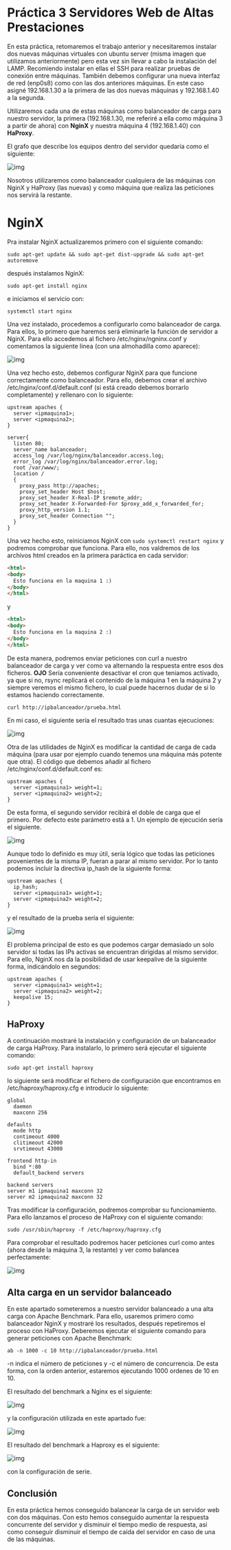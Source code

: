 # Práctica 3 Servidores Web de Altas Prestaciones
En esta práctica, retomaremos el trabajo anterior y necesitaremos instalar dos nuevas máquinas virtuales con ubuntu server (misma imagen que utilizamos anteriormente) pero esta vez sin llevar a cabo la instalación del LAMP. Recomiendo instalar en ellas el SSH para realizar pruebas de conexión entre máquinas. También debemos configurar una nueva interfaz de red (enp0s8) como con las dos anteriores máquinas. En este caso asigné 192.168.1.30 a la primera de las dos nuevas máquinas y 192.168.1.40 a la segunda.

Utilizaremos cada una de estas máquinas como balanceador de carga para nuestro servidor, la primera (192.168.1.30, me referiré a ella como máquina 3 a partir de ahora) con **NginX** y nuestra máquina 4 (192.168.1.40) con **HaProxy**.

El grafo que describe los equipos dentro del servidor quedaría como el siguiente:

![img](https://github.com/bertoig/SWAP_UGR/blob/master/P3/Images/grafoMaquinas.png)

Nosotros utilizaremos como balanceador cualquiera de las máquinas con NginX y HaProxy (las nuevas) y como máquina que realiza las peticiones nos servirá la restante.

# NginX

Pra instalar NginX actualizaremos primero con el siguiente comando:

```
sudo apt-get update && sudo apt-get dist-upgrade && sudo apt-get autoremove
```

después instalamos NginX:

```
sudo apt-get install nginx
```

e iniciamos el servicio con:

```
systemctl start nginx
```

Una vez instalado, procedemos a configurarlo como balanceador de carga. Para ellos, lo primero que haremos será eliminarle la función de servidor a NginX. Para ello accedemos al fichero /etc/nginx/ngninx.conf y comentamos la siguiente linea (con una almohadilla como aparece):

![img](https://github.com/bertoig/SWAP_UGR/blob/master/P3/Images/nginxconf.png)

Una vez hecho esto, debemos configurar NginX para que funcione correctamente como balanceador. Para ello, debemos crear el archivo /etc/nginx/conf.d/default.conf (si está creado debemos borrarlo completamente) y rellenaro con lo siguiente:

```
upstream apaches {
  server <ipmaquina1>;
  server <ipmaquina2>;
}

server{
  listen 80;
  server_name balanceador;
  access_log /var/log/nginx/balanceador.access.log;
  error_log /var/log/nginx/balanceador.error.log;
  root /var/www/;
  location /
  {
    proxy_pass http://apaches;
    proxy_set_header Host $host;
    proxy_set_header X-Real-IP $remote_addr;
    proxy_set_header X-Forwarded-For $proxy_add_x_forwarded_for;
    proxy_http_version 1.1;
    proxy_set_header Connection "";
  }
}
```

Una vez hecho esto, reiniciamos NginX con ```sudo systemctl restart nginx``` y podremos comprobar que funciona. Para ello, nos valdremos de los archivos html creados en la primera paráctica en cada servidor:

```html
<html>
<body>
  Esto funciona en la maquina 1 :)
</body>
</html>
```
y

```html
<html>
<body>
  Esto funciona en la maquina 2 :)
</body>
</html>
```

De esta manera, podremos enviar peticiones con curl a nuestro balanceador de carga y ver como va alternando la respuesta entre esos dos ficheros. **OJO** Sería conveniente desactivar el cron que teniamos activado, ya que si no, rsync replicará el contenido de la máquina 1 en la máquina 2 y siempre veremos el mismo fichero, lo cual puede hacernos dudar de si lo estamos haciendo correctamente.
```
curl http://ipbalanceador/prueba.html
```
En mi caso, el siguiente sería el resultado tras unas cuantas ejecuciones:

![img](https://github.com/bertoig/SWAP_UGR/blob/master/P3/Images/prueba1nginx.png)

Otra de las utilidades de NginX es modificar la cantidad de carga de cada máquina (para usar por ejemplo cuando tenemos una máquina más potente que otra). El código que debemos añadir al fichero /etc/nginx/conf.d/default.conf es:

```
upstream apaches {
  server <ipmaquina1> weight=1;
  server <ipmaquina2> weight=2;
}
```

De esta forma, el segundo servidor recibirá el doble de carga que el primero. Por defecto este parámetro está a 1. Un ejemplo de ejecución sería el siguiente.

![img](https://github.com/bertoig/SWAP_UGR/blob/master/P3/Images/prueba2nginx.png)

Aunque todo lo definido es muy útil, sería lógico que todas las peticiones provenientes de la misma IP, fueran a parar al mismo servidor. Por lo tanto podemos incluir la directiva ip_hash de la siguiente forma:

```
upstream apaches {
  ip_hash;
  server <ipmaquina1> weight=1;
  server <ipmaquina2> weight=2;
}
```

y el resultado de la prueba sería el siguiente:

![img](https://github.com/bertoig/SWAP_UGR/blob/master/P3/Images/prueba3nginx.png)

El problema principal de esto es que podemos cargar demasiado un solo servidor si todas las IPs activas se encuentran dirigidas al mismo servidor. Para ello, NginX nos da la posibilidad de usar keepalive de la siguiente forma, indicándolo en segundos:

```
upstream apaches {
  server <ipmaquina1> weight=1;
  server <ipmaquina2> weight=2;
  keepalive 15;
}
```

## HaProxy
A continuación mostraré la instalación y configuración de un balanceador de carga HaProxy. Para instalarlo, lo primero será ejecutar el siguiente comando:

```
sudo apt-get install haproxy
```

lo siguiente será modificar el fichero de configuración que encontramos en /etc/haproxy/haproxy.cfg e introducir lo siguiente:

```
global
  daemon
  maxconn 256

defaults
  mode http
  contimeout 4000
  clitimeout 42000
  srvtimeout 43000

frontend http-in
  bind *:80
  default_backend servers

backend servers
server m1 ipmaquina1 maxconn 32
server m2 ipmaquina2 maxconn 32
```

Tras modificar la configuración, podremos comprobar su funcionamiento. Para ello lanzamos el proceso de HaProxy con el siguiente comando:

```
sudo /usr/sbin/haproxy -f /etc/haproxy/haproxy.cfg
```

Para comprobar el resultado podremos hacer peticiones curl como antes (ahora desde la máquina 3, la restante) y ver como balancea perfectamente:

![img](https://github.com/bertoig/SWAP_UGR/blob/master/P3/Images/prueba1haproxy.png)

## Alta carga en un servidor balanceado
En este apartado someteremos a nuestro servidor balanceado a una alta carga con Apache Benchmark. Para ello, usaremos primero como balanceador NginX y mostraré los resultados, después repetiremos el proceso con HaProxy. Deberemos ejecutar el siguiente comando para generar peticiones con Apache Benchmark:

```
ab -n 1000 -c 10 http://ipbalanceador/prueba.html
```

-n indica el número de peticiones y -c el número de concurrencia. De esta forma, con la orden anterior, estaremos ejecutando 1000 ordenes de 10 en 10.

El resultado del benchmark a Nginx es el siguiente:

![img](https://github.com/bertoig/SWAP_UGR/blob/master/P3/Images/altasprestacionesnginx.png)

y la configuración utilizada en este apartado fue:

![img](https://github.com/bertoig/SWAP_UGR/blob/master/P3/Images/confFinalnginx.png)

El resultado del benchmark a Haproxy es el siguiente:

![img](https://github.com/bertoig/SWAP_UGR/blob/master/P3/Images/altasprestacioneshaproxy.png)

con la configuración de serie.


## Conclusión

En esta práctica hemos conseguido balancear la carga de un servidor web con dos máquinas. Con esto hemos conseguido aumentar la respuesta concurrente del servidor y disminuir el tiempo medio de respuesta, así como conseguir disminuir el tiempo de caída del servidor en caso de una de las máquinas.
